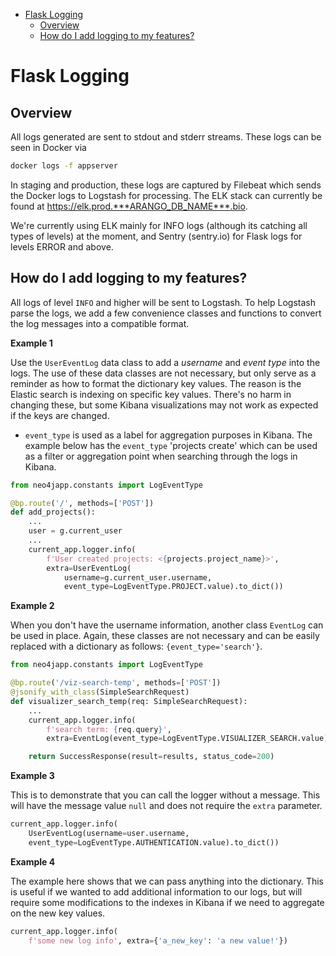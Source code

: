 - [Flask Logging](#flask-logging)
  - [Overview](#overview)
  - [How do I add logging to my features?](#how-do-i-add-logging-to-my-features)

# Flask Logging

## Overview

All logs generated are sent to stdout and stderr streams. These logs can be seen in Docker via

```bash
docker logs -f appserver
```

In staging and production, these logs are captured by Filebeat which sends the Docker logs to Logstash for processing. The ELK stack can currently be found at https://elk.prod.***ARANGO_DB_NAME***.bio.

We're currently using ELK mainly for INFO logs (although its catching all types of levels) at the moment, and Sentry (sentry.io) for Flask logs for levels ERROR and above.

## How do I add logging to my features?

All logs of level `INFO` and higher will be sent to Logstash. To help Logstash parse the logs, we add a few convenience classes and functions to convert the log messages into a compatible format.

**Example 1**

Use the `UserEventLog` data class to add a _username_ and _event type_ into the logs. The use of these data classes are not necessary, but only serve as a reminder as how to format the dictionary key values. The reason is the Elastic search is indexing on specific key values. There's no harm in changing these, but some Kibana visualizations may not work as expected if the keys are changed.

- `event_type` is used as a label for aggregation purposes in Kibana. The example below has the `event_type` 'projects create' which can be used as a filter or aggregation point when searching through the logs in Kibana.

```python
from neo4japp.constants import LogEventType

@bp.route('/', methods=['POST'])
def add_projects():
    ...
    user = g.current_user
    ...
    current_app.logger.info(
        f'User created projects: <{projects.project_name}>',
        extra=UserEventLog(
            username=g.current_user.username,
            event_type=LogEventType.PROJECT.value).to_dict())
```

**Example 2**

When you don't have the username information, another class `EventLog` can be used in place. Again, these classes are not necessary and can be easily replaced with a dictionary as follows: `{event_type='search'}`.

```python
from neo4japp.constants import LogEventType

@bp.route('/viz-search-temp', methods=['POST'])
@jsonify_with_class(SimpleSearchRequest)
def visualizer_search_temp(req: SimpleSearchRequest):
    ...
    current_app.logger.info(
        f'search term: {req.query}',
        extra=EventLog(event_type=LogEventType.VISUALIZER_SEARCH.value).to_dict())

    return SuccessResponse(result=results, status_code=200)
```

**Example 3**

This is to demonstrate that you can call the logger without a message. This will have the message value `null` and does not require the `extra` parameter.

```python
current_app.logger.info(
    UserEventLog(username=user.username,
    event_type=LogEventType.AUTHENTICATION.value).to_dict())
```

**Example 4**

The example here shows that we can pass anything into the dictionary. This is useful if we wanted to add additional information to our logs, but will require some modifications to the indexes in Kibana if we need to aggregate on the new key values.

```python
current_app.logger.info(
    f'some new log info', extra={'a_new_key': 'a new value!'})
```
